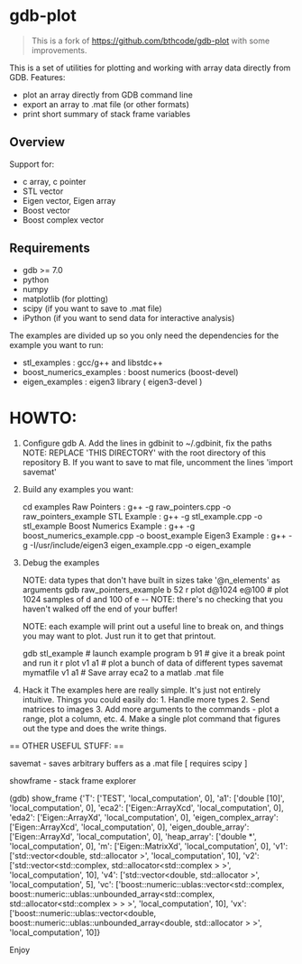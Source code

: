 # gdb-plot

> This is a fork of https://github.com/bthcode/gdb-plot with some improvements.

This is a set of utilities for plotting and working with array data directly from GDB.
Features:

* plot an array directly from GDB command line
* export an array to .mat file (or other formats)
* print short summary of stack frame variables

## Overview

Support for:

 * c array, c pointer
 * STL vector
 * Eigen vector, Eigen array
 * Boost vector
 * Boost complex vector

## Requirements

 * gdb >= 7.0
 * python
 * numpy
 * matplotlib (for plotting)
 * scipy (if you want to save to .mat file)
 * iPython (if you want to send data for interactive analysis)

The examples are divided up so you only need the dependencies for the example you want to run:

 * stl_examples : gcc/g++ and libstdc++
 * boost_numerics_examples : boost numerics (boost-devel)
 * eigen_examples : eigen3 library ( eigen3-devel )

HOWTO:
=====
1. Configure gdb
     A. Add the lines in gdbinit to ~/.gdbinit, fix the paths
       NOTE: REPLACE 'THIS DIRECTORY' with the root directory of this repository
     B. If you want to save to mat file, uncomment the lines 'import savemat'

2. Build any examples you want:

   cd examples
   Raw Pointers           : g++ -g raw_pointers.cpp -o raw_pointers_example
   STL Example            : g++ -g stl_example.cpp -o stl_example
   Boost Numerics Example : g++ -g boost_numerics_example.cpp -o boost_example
   Eigen3 Example         : g++ -g -I/usr/include/eigen3 eigen_example.cpp -o eigen_example

3. Debug the examples

    NOTE: data types that don't have built in sizes take '@n_elements' as arguments
    gdb raw_pointers_example
    b 52
    r
    plot d@1024 e@100           # plot 1024 samples of d and 100 of e -- NOTE: there's no checking that you haven't walked off the end of your buffer!

    NOTE: each example will print out a useful line to break on, and things you may want to plot.  Just run it to get that printout.

    gdb stl_example              # launch example program
    b 91                         # give it a break point and run it
    r
    plot v1 a1                  # plot a bunch of data of different types
    savemat mymatfile v1 a1     # Save array eca2 to a matlab .mat file

4. Hack it
    The examples here are really simple.  It's just not entirely intuitive.  Things you could easily do:
        1. Handle more types
        2. Send matrices to images
        3. Add more arguments to the commands - plot a range, plot a column, etc.
        4. Make a single plot command that figures out the type and does the write things.

== OTHER USEFUL STUFF: ==

savemat - saves arbitrary buffers as a .mat file [ requires scipy ]

showframe - stack frame explorer

(gdb) show_frame
{'T': ['TEST', 'local_computation', 0],
 'a1': ['double [10]', 'local_computation', 0],
 'eca2': ['Eigen::ArrayXcd', 'local_computation', 0],
 'eda2': ['Eigen::ArrayXd', 'local_computation', 0],
 'eigen_complex_array': ['Eigen::ArrayXcd', 'local_computation', 0],
 'eigen_double_array': ['Eigen::ArrayXd', 'local_computation', 0],
 'heap_array': ['double *', 'local_computation', 0],
 'm': ['Eigen::MatrixXd', 'local_computation', 0],
 'v1': ['std::vector<double, std::allocator<double> >',
        'local_computation',
        10],
 'v2': ['std::vector<std::complex<double>, std::allocator<std::complex<double> > >',
        'local_computation',
        10],
 'v4': ['std::vector<double, std::allocator<double> >',
        'local_computation',
        5],
 'vc': ['boost::numeric::ublas::vector<std::complex<double>, boost::numeric::ublas::unbounded_array<std::complex<double>, std::allocator<std::complex<double> > > >',
        'local_computation',
        10],
 'vx': ['boost::numeric::ublas::vector<double, boost::numeric::ublas::unbounded_array<double, std::allocator<double> > >',
        'local_computation',
        10]}


Enjoy

